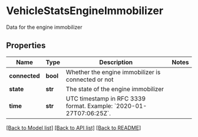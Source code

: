 # VehicleStatsEngineImmobilizer

Data for the engine immobilizer
## Properties
Name | Type | Description | Notes
------------ | ------------- | ------------- | -------------
**connected** | **bool** | Whether the engine immobilizer is connected or not | 
**state** | **str** | The state of the engine immobilizer | 
**time** | **str** | UTC timestamp in RFC 3339 format. Example: &#x60;2020-01-27T07:06:25Z&#x60;. | 

[[Back to Model list]](../README.md#documentation-for-models) [[Back to API list]](../README.md#documentation-for-api-endpoints) [[Back to README]](../README.md)


